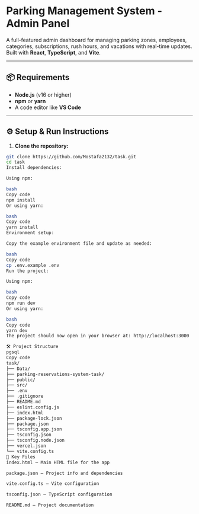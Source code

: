 # Parking Management System - Admin Panel

A full-featured admin dashboard for managing parking zones, employees, categories, subscriptions, rush hours, and vacations with real-time updates.  
Built with **React**, **TypeScript**, and **Vite**.

---

## 📦 Requirements

- **Node.js** (v16 or higher)  
- **npm** or **yarn**  
- A code editor like **VS Code**

---

## ⚙️ Setup & Run Instructions

1. **Clone the repository:**

```bash
git clone https://github.com/Mostafa2132/task.git
cd task
Install dependencies:

Using npm:

bash
Copy code
npm install
Or using yarn:

bash
Copy code
yarn install
Environment setup:

Copy the example environment file and update as needed:

bash
Copy code
cp .env.example .env
Run the project:

Using npm:

bash
Copy code
npm run dev
Or using yarn:

bash
Copy code
yarn dev
The project should now open in your browser at: http://localhost:3000

🛠️ Project Structure
pgsql
Copy code
task/
├── Data/
├── parking-reservations-system-task/
├── public/
├── src/
├── .env
├── .gitignore
├── README.md
├── eslint.config.js
├── index.html
├── package-lock.json
├── package.json
├── tsconfig.app.json
├── tsconfig.json
├── tsconfig.node.json
├── vercel.json
└── vite.config.ts
📄 Key Files
index.html — Main HTML file for the app

package.json — Project info and dependencies

vite.config.ts — Vite configuration

tsconfig.json — TypeScript configuration

README.md — Project documentation
